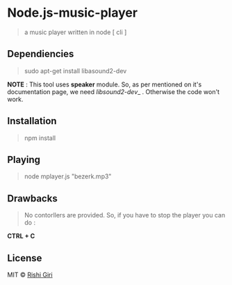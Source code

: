 # Node.js-music-player

> a music player written in node [ cli ]

## Dependiencies

> sudo apt-get install libasound2-dev

__NOTE__ : This tool uses __speaker__ module. So, as per mentioned on it's documentation page, we need _libsound2-dev__ . Otherwise the code won't work.

## Installation

> npm install

## Playing

> node mplayer.js "bezerk.mp3"

## Drawbacks

> No contorllers are provided. So, if you have to stop the player you can do :

__CTRL + C__

## License

MIT © [Rishi Giri](http://rishigiri.com)
